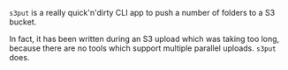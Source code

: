 `s3put` is a really quick'n'dirty CLI app to push a number of folders to a S3 bucket.

In fact, it has been written during an S3 upload which was taking too long, because there are no tools which support multiple parallel uploads. `s3put` does.
